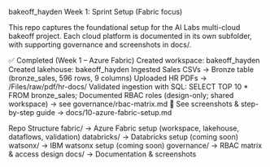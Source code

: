 bakeoff_hayden
Week 1: Sprint Setup (Fabric focus)

This repo captures the foundational setup for the AI Labs multi-cloud bakeoff project.
Each cloud platform is documented in its own subfolder, with supporting governance and screenshots in docs/.

✅ Completed (Week 1 – Azure Fabric)
Created workspace: bakeoff_hayden
Created lakehouse: bakeoff_hayden
Ingested Sales CSVs → Bronze table (bronze_sales, 596 rows, 9 columns)
Uploaded HR PDFs → /Files/raw/pdf/hr-docs/
Validated ingestion with SQL:
SELECT TOP 10 * FROM bronze_sales;
Documented RBAC roles (design-only; shared workspace) → see governance/rbac-matrix.md
📸 See screenshots & step-by-step guide → docs/10-azure-fabric-setup.md

Repo Structure
fabric/ → Azure Fabric setup (workspace, lakehouse, dataflows, validation)
databricks/ → Databricks setup (coming soon)
watsonx/ → IBM watsonx setup (coming soon)
governance/ → RBAC matrix & access design
docs/ → Documentation & screenshots
